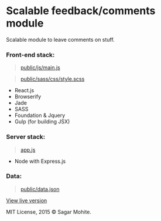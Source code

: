 # Scalable feedback/comments module

Scalable module to leave comments on stuff.

### Front-end stack:
> [public/js/main.js](public/js/main.js)

> [public/sass/css/style.scss](public/sass/css/style.scss)

* React.js
* Browserify
* Jade
* SASS
* Foundation & Jquery
* Gulp (for building JSX)

### Server stack:
> [app.js](app.js)

* Node with Express.js

### Data:
> [public/data.json](public/data.json)

[View live version](http://skillshare-feedback.herokuapp.com)

MIT License, 2015 © Sagar Mohite.